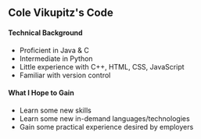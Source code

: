 ## Cole Vikupitz's Code

#### Technical Background
* Proficient in Java & C  
* Intermediate in Python  
* Little experience with C++, HTML, CSS, JavaScript  
* Familiar with version control  

#### What I Hope to Gain
* Learn some new skills  
* Learn some new in-demand languages/technologies  
* Gain some practical experience desired by employers  
